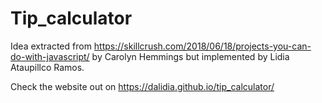 # Tip_calculator
Idea extracted from https://skillcrush.com/2018/06/18/projects-you-can-do-with-javascript/ by Carolyn Hemmings but implemented by Lidia Ataupillco Ramos.

Check the website out on https://dalidia.github.io/tip_calculator/
